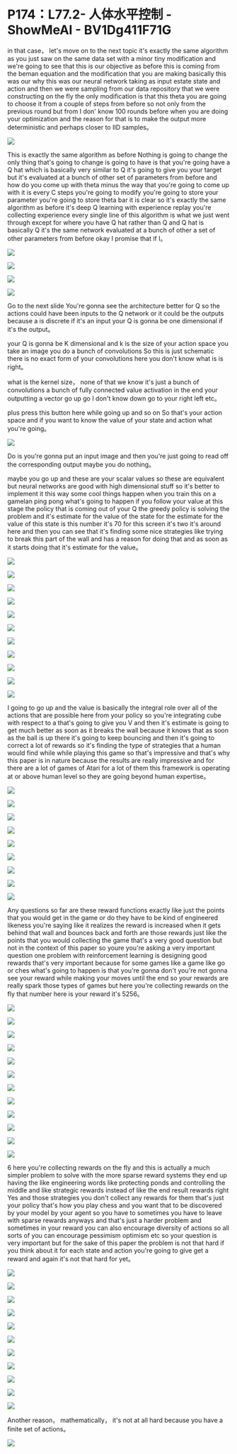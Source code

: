 # P174：L77.2- 人体水平控制 - ShowMeAI - BV1Dg411F71G

in that case， let's move on to the next topic it's exactly the same algorithm as you just saw on the same data set with a minor tiny modification and we're going to see that this is our objective as before this is coming from the beman equation and the modification that you are making basically this was our why this was our neural network taking as input estate state and action and then we were sampling from our data repository that we were constructing on the fly the only modification is that this theta you are going to choose it from a couple of steps from before so not only from the previous round but from I don' know 100 rounds before when you are doing your optimization and the reason for that is to make the output more deterministic and perhaps closer to IID samples。



![](img/a97c26f75bc15aaf39cde75b746218c7_1.png)

This is exactly the same algorithm as before Nothing is going to change the only thing that's going to change is going to have is that you're going have a Q hat which is basically very similar to Q it's going to give you your target but it's evaluated at a bunch of other set of parameters from before and how do you come up with theta minus the way that you're going to come up with it is every C steps you're going to modify you're going to store your parameter you're going to store theta bar it is clear so it's exactly the same algorithm as before it's deep Q learning with experience replay you're collecting experience every single line of this algorithm is what we just went through except for where you have Q hat rather than Q and Q hat is basically Q it's the same network evaluated at a bunch of other a set of other parameters from before okay I promise that if I。



![](img/a97c26f75bc15aaf39cde75b746218c7_3.png)

![](img/a97c26f75bc15aaf39cde75b746218c7_4.png)

![](img/a97c26f75bc15aaf39cde75b746218c7_5.png)

![](img/a97c26f75bc15aaf39cde75b746218c7_6.png)

Go to the next slide You're gonna see the architecture better for Q so the actions could have been inputs to the Q network or it could be the outputs because a is discrete if it's an input your Q is gonna be one dimensional if it's the output。

 your Q is gonna be K dimensional and k is the size of your action space you take an image you do a bunch of convolutions So this is just schematic there is no exact form of your convolutions here you don't know what is is right。

 what is the kernel size， none of that we know it's just a bunch of convolutions a bunch of fully connected value activation in the end your outputting a vector go up go I don't know down go to your right left etc。

 plus press this button here while going up and so on So that's your action space and if you want to know the value of your state and action what you're going。



![](img/a97c26f75bc15aaf39cde75b746218c7_8.png)

Do is you're gonna put an input image and then you're just going to read off the corresponding output maybe you do nothing。

 maybe you go up and these are your scalar values so these are equivalent but neural networks are good with high dimensional stuff so it's better to implement it this way some cool things happen when you train this on a gamelan ping pong what's going to happen if you follow your value at this stage the policy that is coming out of your Q the greedy policy is solving the problem and it's estimate for the value of the state for the estimate for the value of this state is this number it's 70 for this screen it's two it's around here and then you can see that it's finding some nice strategies like trying to break this part of the wall and has a reason for doing that and as soon as it starts doing that it's estimate for the value。



![](img/a97c26f75bc15aaf39cde75b746218c7_10.png)

![](img/a97c26f75bc15aaf39cde75b746218c7_11.png)

![](img/a97c26f75bc15aaf39cde75b746218c7_12.png)

![](img/a97c26f75bc15aaf39cde75b746218c7_13.png)

![](img/a97c26f75bc15aaf39cde75b746218c7_14.png)

![](img/a97c26f75bc15aaf39cde75b746218c7_15.png)

![](img/a97c26f75bc15aaf39cde75b746218c7_16.png)

![](img/a97c26f75bc15aaf39cde75b746218c7_17.png)

![](img/a97c26f75bc15aaf39cde75b746218c7_18.png)

![](img/a97c26f75bc15aaf39cde75b746218c7_19.png)

![](img/a97c26f75bc15aaf39cde75b746218c7_20.png)

I going to go up and the value is basically the integral role over all of the actions that are possible here from your policy so you're integrating cube with respect to a that's going to give you V and then it's estimate is going to get much better as soon as it breaks the wall because it knows that as soon as the ball is up there it's going to keep bouncing and then it's going to correct a lot of rewards so it's finding the type of strategies that a human would find while while playing this game so that's impressive and that's why this paper is in nature because the results are really impressive and for there are a lot of games of Atari for a lot of them this framework is operating at or above human level so they are going beyond human expertise。



![](img/a97c26f75bc15aaf39cde75b746218c7_22.png)

![](img/a97c26f75bc15aaf39cde75b746218c7_23.png)

![](img/a97c26f75bc15aaf39cde75b746218c7_24.png)

![](img/a97c26f75bc15aaf39cde75b746218c7_25.png)

![](img/a97c26f75bc15aaf39cde75b746218c7_26.png)

![](img/a97c26f75bc15aaf39cde75b746218c7_27.png)

![](img/a97c26f75bc15aaf39cde75b746218c7_28.png)

![](img/a97c26f75bc15aaf39cde75b746218c7_29.png)

![](img/a97c26f75bc15aaf39cde75b746218c7_30.png)

Any questions so far are these reward functions exactly like just the points that you would get in the game or do they have to be kind of engineered likeness you're saying like it realizes the reward is increased when it gets behind that wall and bounces back and forth are those rewards just like the points that you would collecting the game that's a very good question but not in the context of this paper so youre you're asking a very important question one problem with reinforcement learning is designing good rewards that's very important because for some games like a game like go or ches what's going to happen is that you're gonna don't you're not gonna see your reward while making your moves until the end so your rewards are really spark those types of games but here you're collecting rewards on the fly that number here is your reward it's 5256。



![](img/a97c26f75bc15aaf39cde75b746218c7_32.png)

![](img/a97c26f75bc15aaf39cde75b746218c7_33.png)

![](img/a97c26f75bc15aaf39cde75b746218c7_34.png)

![](img/a97c26f75bc15aaf39cde75b746218c7_35.png)

![](img/a97c26f75bc15aaf39cde75b746218c7_36.png)

![](img/a97c26f75bc15aaf39cde75b746218c7_37.png)

![](img/a97c26f75bc15aaf39cde75b746218c7_38.png)

![](img/a97c26f75bc15aaf39cde75b746218c7_39.png)

![](img/a97c26f75bc15aaf39cde75b746218c7_40.png)

![](img/a97c26f75bc15aaf39cde75b746218c7_41.png)

![](img/a97c26f75bc15aaf39cde75b746218c7_42.png)

![](img/a97c26f75bc15aaf39cde75b746218c7_43.png)

6 here you're collecting rewards on the fly and this is actually a much simpler problem to solve with the more sparse reward systems they end up having the like engineering words like protecting ponds and controlling the middle and like strategic rewards instead of like the end result rewards right Yes and those strategies you don't collect any rewards for them that's just your policy that's how you play chess and you want that to be discovered by your model by your agent so you have to sometimes you have to leave with sparse rewards anyways and that's just a harder problem and sometimes in your reward you can also encourage diversity of actions so all sorts of you can encourage pessimism optimism etc so your question is very important but for the sake of this paper the problem is not that hard if you think about it for each state and action you're going to give get a reward and again it's not that hard for yet。



![](img/a97c26f75bc15aaf39cde75b746218c7_45.png)

![](img/a97c26f75bc15aaf39cde75b746218c7_46.png)

![](img/a97c26f75bc15aaf39cde75b746218c7_47.png)

![](img/a97c26f75bc15aaf39cde75b746218c7_48.png)

![](img/a97c26f75bc15aaf39cde75b746218c7_49.png)

![](img/a97c26f75bc15aaf39cde75b746218c7_50.png)

![](img/a97c26f75bc15aaf39cde75b746218c7_51.png)

![](img/a97c26f75bc15aaf39cde75b746218c7_52.png)

![](img/a97c26f75bc15aaf39cde75b746218c7_53.png)

![](img/a97c26f75bc15aaf39cde75b746218c7_54.png)

![](img/a97c26f75bc15aaf39cde75b746218c7_55.png)

Another reason， mathematically， it's not at all hard because you have a finite set of actions。



![](img/a97c26f75bc15aaf39cde75b746218c7_57.png)